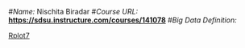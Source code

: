 #*Name:* Nischita Biradar
#*Course URL:* **https://sdsu.instructure.com/courses/141078**
#*Big Data Definition:* 


[Rplot7](https://github.com/nischitabiradar/BDA594-Nischita/assets/143463343/b3ac96d9-c2b8-4240-867c-9b7baaa39b9c)
